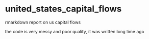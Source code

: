 # united_states_capital_flows
rmarkdown report on us capital flows


the code is very messy and poor quality, it was written long time ago

